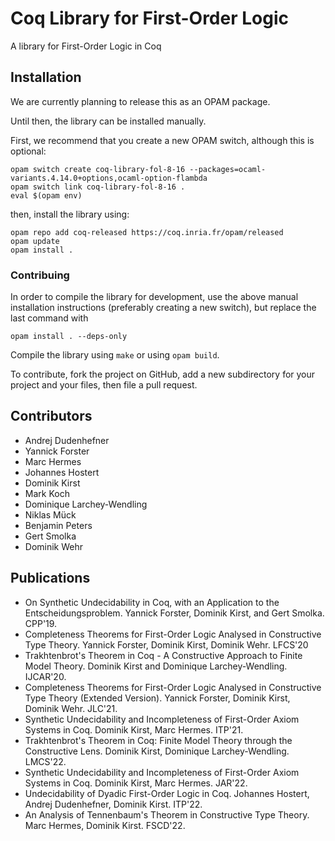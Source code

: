 # Coq Library for First-Order Logic

A library for First-Order Logic in Coq

## Installation

We are currently planning to release this as an OPAM package.

Until then, the library can be installed manually.

First, we recommend that you create a new OPAM switch, although this is optional:

```
opam switch create coq-library-fol-8-16 --packages=ocaml-variants.4.14.0+options,ocaml-option-flambda
opam switch link coq-library-fol-8-16 .
eval $(opam env)
```

then, install the library using:

```
opam repo add coq-released https://coq.inria.fr/opam/released
opam update
opam install .
```

### Contribuing

In order to compile the library for development, use the above manual installation instructions (preferably creating a new switch), but replace the last command with
```
opam install . --deps-only
```

Compile the library using `make` or using `opam build`.

To contribute, fork the project on GitHub, add a new subdirectory for your project and your files, then file a pull request.


## Contributors

- Andrej Dudenhefner
- Yannick Forster
- Marc Hermes
- Johannes Hostert
- Dominik Kirst
- Mark Koch
- Dominique Larchey-Wendling
- Niklas Mück
- Benjamin Peters
- Gert Smolka
- Dominik Wehr

## Publications

- On Synthetic Undecidability in Coq, with an Application to the Entscheidungsproblem. Yannick Forster, Dominik Kirst, and Gert Smolka. CPP'19.
- Completeness Theorems for First-Order Logic Analysed in Constructive Type Theory. Yannick Forster, Dominik Kirst, Dominik Wehr. LFCS'20
- Trakhtenbrot's Theorem in Coq - A Constructive Approach to Finite Model Theory. Dominik Kirst and Dominique Larchey-Wendling. IJCAR'20.
- Completeness Theorems for First-Order Logic Analysed in Constructive Type Theory (Extended Version). Yannick Forster, Dominik Kirst, Dominik Wehr. JLC'21.
- Synthetic Undecidability and Incompleteness of First-Order Axiom Systems in Coq. Dominik Kirst, Marc Hermes. ITP'21.
- Trakhtenbrot's Theorem in Coq: Finite Model Theory through the Constructive Lens. Dominik Kirst, Dominique Larchey-Wendling. LMCS'22.
- Synthetic Undecidability and Incompleteness of First-Order Axiom Systems in Coq. Dominik Kirst, Marc Hermes. JAR'22.
- Undecidability of Dyadic First-Order Logic in Coq. Johannes Hostert, Andrej Dudenhefner, Dominik Kirst. ITP'22.
- An Analysis of Tennenbaum's Theorem in Constructive Type Theory. Marc Hermes, Dominik Kirst. FSCD'22.

